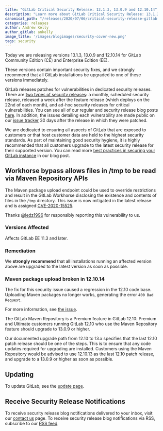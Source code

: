 ```yaml
---
title: "GitLab Critical Security Release: 13.1.3, 13.0.9 and 12.10.14"
description: "Learn more about GitLab Critical Security Release: 13.1.3, 13.0.9 and 12.10.14 for GitLab Community Edition (CE) and Enterprise Edition (EE)"
canonical_path: "/releases/2020/07/06/critical-security-release-gitlab-13-1-3-released/"
categories: releases
author: Andrew Kelly
author_gitlab: ankelly
image_title: '/images/blogimages/security-cover-new.png'
tags: security
---
```


Today we are releasing versions 13.1.3, 13.0.9 and 12.10.14 for GitLab Community Edition (CE) and Enterprise Edition (EE).

These versions contain important security fixes, and we strongly recommend that all GitLab installations be upgraded to one of these versions immediately.

GitLab releases patches for vulnerabilities in dedicated security releases. There are [two types of security releases](/security/#gitlab-security-releases): a monthly, scheduled security release, released a week after the feature release (which deploys on the 22nd of each month), and ad-hoc security releases for critical vulnerabilities. You can see all of our regular and security release blog posts [here](/releases/categories/releases/). In addition, the issues detailing each vulnerability are made public on our [issue tracker](https://gitlab.com/gitlab-org/gitlab/issues?label_name%5B%5D=security&scope=all&state=opened) 30 days after the release in which they were patched.

We are dedicated to ensuring all aspects of GitLab that are exposed to customers or that host customer data are held to the highest security standards. As part of maintaining good security hygiene, it is highly recommended that all customers upgrade to the latest security release for their supported version. You can read more [best practices in securing your GitLab instance](/blog/2020/05/20/gitlab-instance-security-best-practices/) in our blog post.


## Workhorse bypass allows files in /tmp to be read via Maven Repository APIs
The Maven package upload endpoint could be used to override restrictions and result in the GitLab Workhorse disclosing the existence and contents of files in the `/tmp` directory. This issue is now mitigated in the latest release and is assigned [CVE-2020-15525](https://cve.mitre.org/cgi-bin/cvename.cgi?name=CVE-2020-15525).

Thanks [@ledz1996](https://hackerone.com/ledz1996) for responsibly reporting this vulnerability to us.

### Versions Affected
Affects GitLab EE 11.3 and later.

### Remediation
We **strongly recommend** that all installations running an affected version above are upgraded to the latest version as soon as possible.

### Maven package upload broken in 12.10.14
The fix for this security issue caused a regression in the 12.10 code base. Uploading Maven packages no longer works, generating the error `400 Bad Request`.

For more information, see [the issue](https://gitlab.com/gitlab-org/gitlab/-/issues/229482).

The GitLab Maven Repository is a Premium feature in GitLab 12.10. Premium and Ultimate customers running GitLab 12.10 who use the Maven Repository feature should upgrade to 13.0.9 or higher.

Our documented upgrade path from 12.10 to 13.x specifies that the last 12.10 patch release should be one of the steps. This is to ensure that any code updates required for upgrading are installed. Customers using the Maven Repository would be advised to use 12.10.13 as the last 12.10 patch release, and upgrade to a 13.0.9 or higher as soon as possible.

## Updating
To update GitLab, see the [update page](/update/).

## Receive Security Release Notifications
To receive security release blog notifications delivered to your inbox, visit our [contact us](https://about.gitlab.com/company/contact/) page.
To receive security release blog notifications via RSS, subscribe to our [RSS feed](https://about.gitlab.com/security-releases.xml).
